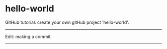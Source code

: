 # hello-world
GitHub tutorial: create your own gitHub project 'hello-world'.

**************************************************************
Edit: making a commit.
**************************************************************
